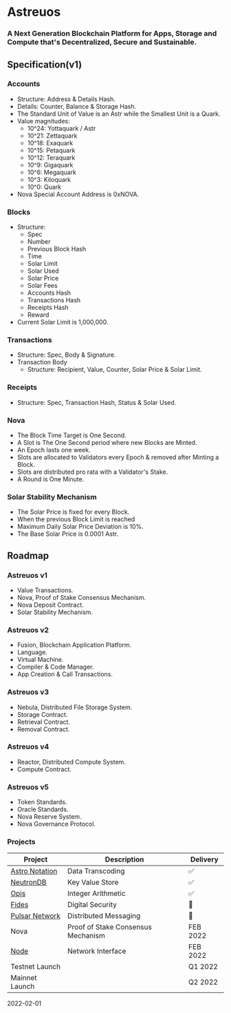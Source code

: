
# Astreuos

### A Next Generation Blockchain Platform for Apps, Storage and Compute that's Decentralized, Secure and Sustainable.

## Specification(v1)

### Accounts
- Structure: Address & Details Hash.
- Details: Counter, Balance & Storage Hash.
- The Standard Unit of Value is an Astr while the Smallest Unit is a Quark.
- Value magnitudes:
    - 10^24: Yottaquark / Astr
    - 10^21: Zettaquark
    - 10^18: Exaquark
    - 10^15: Petaquark
    - 10^12: Teraquark
    - 10^9: Gigaquark
    - 10^6: Megaquark
    - 10^3: Kiloquark
    - 10^0: Quark
- Nova Special Account Address is 0xNOVA.

### Blocks
- Structure:
    - Spec
    - Number
    - Previous Block Hash
    - Time
    - Solar Limit
    - Solar Used
    - Solar Price
    - Solar Fees
    - Accounts Hash
    - Transactions Hash
    - Receipts Hash
    - Reward
- Current Solar Limit is 1,000,000.

### Transactions
- Structure: Spec, Body & Signature.
- Transaction Body
    - Structure: Recipient, Value, Counter, Solar Price & Solar Limit.

### Receipts
- Structure: Spec, Transaction Hash, Status & Solar Used.

### Nova
- The Block Time Target is One Second.
- A Slot is The One Second period where new Blocks are Minted.
- An Epoch lasts one week.
- Slots are allocated to Validators every Epoch & removed after Minting a Block.
- Slots are distributed pro rata with a Validator's Stake.
- A Round is One Minute.

### Solar Stability Mechanism
- The Solar Price is fixed for every Block.
- When the previous Block Limit is reached
- Maximum Daily Solar Price Deviation is 10%.
- The Base Solar Price is 0.0001 Astr.

## Roadmap

### Astreuos v1
- Value Transactions.
- Nova, Proof of Stake Consensus Mechanism.
- Nova Deposit Contract.
- Solar Stability Mechanism.

### Astreuos v2
- Fusion, Blockchain Application Platform.
- Language.
- Virtual Machine.
- Compiler & Code Manager.
- App Creation & Call Transactions.

### Astreuos v3
- Nebula, Distributed File Storage System.
- Storage Contract.
- Retrieval Contract.
- Removal Contract.

### Astreuos v4
- Reactor, Distributed Compute System.
- Compute Contract.

### Astreuos v5
- Token Standards.
- Oracle Standards.
- Nova Reserve System.
- Nova Governance Protocol.

### Projects
| Project | Description | Delivery |
|---|---|---|
| [Astro Notation](https://github.com/stelar-software/rust-astro-notation) | Data Transcoding | ✅ |
| [NeutronDB](https://github.com/stelar-software/rust-neutrondb) | Key Value Store | ✅ |
| [Opis](https://github.com/stelar-software/rust-opis) | Integer Arithmetic | ✅ |
| [Fides](https://github.com/stelar-software/rust-fides) | Digital Security | 🚧 |
| [Pulsar Network](https://github.com/stelar-software/rust-pulsar-network)  | Distributed Messaging |  🚧 |
| Nova | Proof of Stake Consensus Mechanism | FEB 2022 |
| [Node](https://github.com/astreuos/rust-astreuos) | Network Interface | FEB 2022 |
| Testnet Launch | | Q1 2022 |
| Mainnet Launch | | Q2 2022 |

2022-02-01